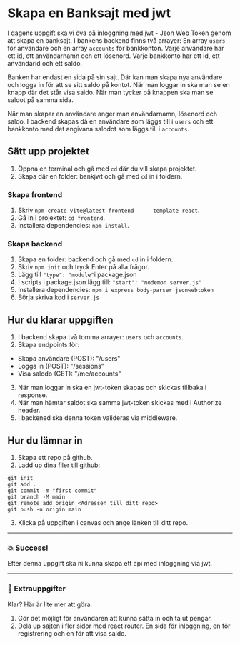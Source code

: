 # Skapa en Banksajt med jwt

I dagens uppgift ska vi öva på inloggning med jwt - Json Web Token genom att
skapa en banksajt. I bankens backend finns två arrayer: En array `users` för användare
och en array `accounts` för bankkonton. Varje användare har ett id, ett användarnamn och ett
lösenord. Varje bankkonto har ett id, ett användarid och ett saldo.

Banken har endast en sida på sin sajt. Där kan man skapa nya användare och logga in
för att se sitt saldo på kontot. När man loggar in ska man se en knapp där det står
visa saldo. När man tycker på knappen ska man se saldot på samma sida.

När man skapar en användare anger man användarnamn, lösenord och saldo. I backend skapas
då en användare som läggs till i `users` och ett bankkonto med det angivana salodot som läggs till i `accounts`.

## Sätt upp projektet

1. Öppna en terminal och gå med `cd` där du vill skapa projektet.
2. Skapa där en folder: bankjwt och gå med `cd` in i foldern.

### Skapa frontend

1. Skriv `npm create vite@latest frontend -- --template react`.
2. Gå in i projektet: `cd frontend`.
3. Installera dependencies: `npm install`.

### Skapa backend

1. Skapa en folder: backend och gå med `cd` in i foldern.
2. Skriv `npm init` och tryck Enter på alla frågor.
3. Lägg till `"type": "module"`i package.json
4. I scripts i package.json lägg till: `"start": "nodemon server.js"`
5. Installera dependencies: `npm i express body-parser jsonwebtoken`
6. Börja skriva kod i `server.js`

## Hur du klarar uppgiften

1. I backend skapa två tomma arrayer: `users` och `accounts`.
2. Skapa endpoints för:

- Skapa användare (POST): "/users"
- Logga in (POST): "/sessions"
- Visa salodo (GET): "/me/accounts"

3. När man loggar in ska en jwt-token skapas och skickas tillbaka i response.
4. När man hämtar saldot ska samma jwt-token skickas med i Authorize header.
5. I backened ska denna token valideras via middleware.

## Hur du lämnar in

1. Skapa ett repo på github.
2. Ladd up dina filer till github:

```
git init
git add .
git commit -m "first commit"
git branch -M main
git remote add origin <Adressen till ditt repo>
git push -u origin main
```

3. Klicka på uppgiften i canvas och ange länken till ditt repo.

---

### :boom: Success!

Efter denna uppgift ska ni kunna skapa ett api med inloggning via jwt.

---

### :runner: Extrauppgifter

Klar? Här är lite mer att göra:

1. Gör det möjligt för användaren att kunna sätta in och ta ut pengar.
2. Dela up sajten i fler sidor med react router. En sida för inloggning,
   en för registrering och en för att visa saldo.

